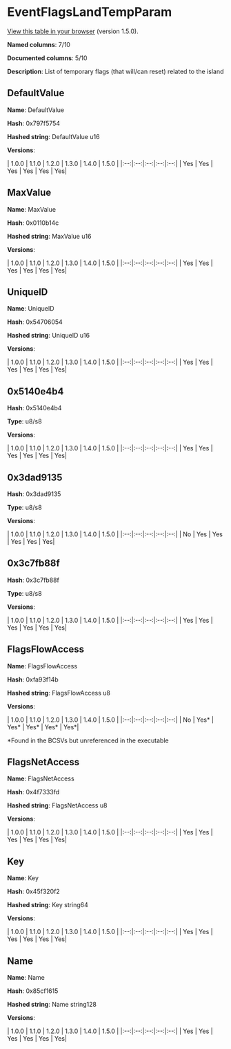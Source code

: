 # EventFlagsLandTempParam
[View this table in your browser](EventFlagsLandTempParam-value.md) (version 1.5.0).

**Named columns**: 7/10

**Documented columns**: 5/10

**Description**: List of temporary flags (that will/can reset) related to the island
## DefaultValue

**Name**: DefaultValue

**Hash**: 0x797f5754

**Hashed string**: DefaultValue u16

**Versions**: 

 | 1.0.0 | 1.1.0 | 1.2.0 | 1.3.0 | 1.4.0 | 1.5.0 |
|:--:|:--:|:--:|:--:|:--:|
| Yes | Yes | Yes | Yes | Yes | Yes| 


## MaxValue

**Name**: MaxValue

**Hash**: 0x0110b14c

**Hashed string**: MaxValue u16

**Versions**: 

 | 1.0.0 | 1.1.0 | 1.2.0 | 1.3.0 | 1.4.0 | 1.5.0 |
|:--:|:--:|:--:|:--:|:--:|
| Yes | Yes | Yes | Yes | Yes | Yes| 


## UniqueID

**Name**: UniqueID

**Hash**: 0x54706054

**Hashed string**: UniqueID u16

**Versions**: 

 | 1.0.0 | 1.1.0 | 1.2.0 | 1.3.0 | 1.4.0 | 1.5.0 |
|:--:|:--:|:--:|:--:|:--:|
| Yes | Yes | Yes | Yes | Yes | Yes| 


## 0x5140e4b4

**Hash**: 0x5140e4b4

**Type**: u8/s8

**Versions**: 

 | 1.0.0 | 1.1.0 | 1.2.0 | 1.3.0 | 1.4.0 | 1.5.0 |
|:--:|:--:|:--:|:--:|:--:|
| Yes | Yes | Yes | Yes | Yes | Yes| 


## 0x3dad9135

**Hash**: 0x3dad9135

**Type**: u8/s8

**Versions**: 

 | 1.0.0 | 1.1.0 | 1.2.0 | 1.3.0 | 1.4.0 | 1.5.0 |
|:--:|:--:|:--:|:--:|:--:|
| No | Yes | Yes | Yes | Yes | Yes| 


## 0x3c7fb88f

**Hash**: 0x3c7fb88f

**Type**: u8/s8

**Versions**: 

 | 1.0.0 | 1.1.0 | 1.2.0 | 1.3.0 | 1.4.0 | 1.5.0 |
|:--:|:--:|:--:|:--:|:--:|
| Yes | Yes | Yes | Yes | Yes | Yes| 


## FlagsFlowAccess

**Name**: FlagsFlowAccess

**Hash**: 0xfa93f14b

**Hashed string**: FlagsFlowAccess u8

**Versions**: 

 | 1.0.0 | 1.1.0 | 1.2.0 | 1.3.0 | 1.4.0 | 1.5.0 |
|:--:|:--:|:--:|:--:|:--:|
| No | Yes* | Yes* | Yes* | Yes* | Yes*| 

*Found in the BCSVs but unreferenced in the executable

## FlagsNetAccess

**Name**: FlagsNetAccess

**Hash**: 0x4f7333fd

**Hashed string**: FlagsNetAccess u8

**Versions**: 

 | 1.0.0 | 1.1.0 | 1.2.0 | 1.3.0 | 1.4.0 | 1.5.0 |
|:--:|:--:|:--:|:--:|:--:|
| Yes | Yes | Yes | Yes | Yes | Yes| 


## Key

**Name**: Key

**Hash**: 0x45f320f2

**Hashed string**: Key string64

**Versions**: 

 | 1.0.0 | 1.1.0 | 1.2.0 | 1.3.0 | 1.4.0 | 1.5.0 |
|:--:|:--:|:--:|:--:|:--:|
| Yes | Yes | Yes | Yes | Yes | Yes| 


## Name

**Name**: Name

**Hash**: 0x85cf1615

**Hashed string**: Name string128

**Versions**: 

 | 1.0.0 | 1.1.0 | 1.2.0 | 1.3.0 | 1.4.0 | 1.5.0 |
|:--:|:--:|:--:|:--:|:--:|
| Yes | Yes | Yes | Yes | Yes | Yes| 


